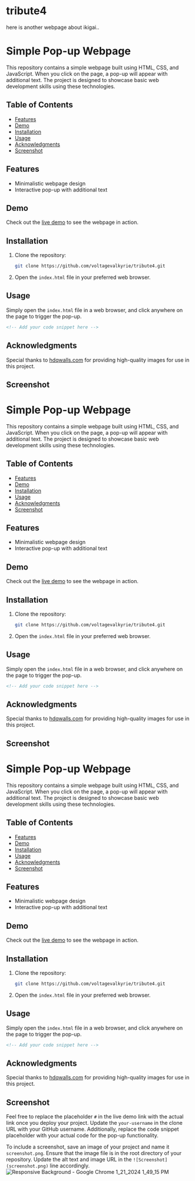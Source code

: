 # tribute4
here is another webpage about ikigai..
# Simple Pop-up Webpage

This repository contains a simple webpage built using HTML, CSS, and JavaScript. When you click on the page, a pop-up will appear with additional text. The project is designed to showcase basic web development skills using these technologies.

## Table of Contents
- [Features](#features)
- [Demo](#demo)
- [Installation](#installation)
- [Usage](#usage)
- [Acknowledgments](#acknowledgments)
- [Screenshot](#screenshot)

## Features

- Minimalistic webpage design
- Interactive pop-up with additional text

## Demo

Check out the [live demo](https://ikigai-zeta.vercel.app/) to see the webpage in action.

## Installation

1. Clone the repository:

    ```bash
    git clone https://github.com/voltagevalkyrie/tribute4.git
    ```

2. Open the `index.html` file in your preferred web browser.

## Usage

Simply open the `index.html` file in a web browser, and click anywhere on the page to trigger the pop-up.

```html
<!-- Add your code snippet here -->
```

## Acknowledgments

Special thanks to [hdqwalls.com](https://www.hdqwalls.com/) for providing high-quality images for use in this project.

## Screenshot

# Simple Pop-up Webpage

This repository contains a simple webpage built using HTML, CSS, and JavaScript. When you click on the page, a pop-up will appear with additional text. The project is designed to showcase basic web development skills using these technologies.

## Table of Contents
- [Features](#features)
- [Demo](#demo)
- [Installation](#installation)
- [Usage](#usage)
- [Acknowledgments](#acknowledgments)
- [Screenshot](#screenshot)

## Features

- Minimalistic webpage design
- Interactive pop-up with additional text

## Demo

Check out the [live demo](#) to see the webpage in action.

## Installation

1. Clone the repository:

    ```bash
    git clone https://github.com/voltagevalkyrie/tribute4.git
    ```

2. Open the `index.html` file in your preferred web browser.

## Usage

Simply open the `index.html` file in a web browser, and click anywhere on the page to trigger the pop-up.

```html
<!-- Add your code snippet here -->
```

## Acknowledgments

Special thanks to [hdqwalls.com](https://www.hdqwalls.com/) for providing high-quality images for use in this project.

## Screenshot
# Simple Pop-up Webpage

This repository contains a simple webpage built using HTML, CSS, and JavaScript. When you click on the page, a pop-up will appear with additional text. The project is designed to showcase basic web development skills using these technologies.

## Table of Contents
- [Features](#features)
- [Demo](#demo)
- [Installation](#installation)
- [Usage](#usage)
- [Acknowledgments](#acknowledgments)
- [Screenshot](#screenshot)

## Features

- Minimalistic webpage design
- Interactive pop-up with additional text

## Demo

Check out the [live demo](#) to see the webpage in action.

## Installation

1. Clone the repository:

    ```bash
    git clone https://github.com/voltagevalkyrie/tribute4.git
    ```

2. Open the `index.html` file in your preferred web browser.

## Usage

Simply open the `index.html` file in a web browser, and click anywhere on the page to trigger the pop-up.

```html
<!-- Add your code snippet here -->
```

## Acknowledgments

Special thanks to [hdqwalls.com](https://www.hdqwalls.com/) for providing high-quality images for use in this project.

## Screenshot


Feel free to replace the placeholder `#` in the live demo link with the actual link once you deploy your project. Update the `your-username` in the clone URL with your GitHub username. Additionally, replace the code snippet placeholder with your actual code for the pop-up functionality.

To include a screenshot, save an image of your project and name it `screenshot.png`. Ensure that the image file is in the root directory of your repository. Update the alt text and image URL in the `![Screenshot](screenshot.png)` line accordingly.
![Responsive Background - Google Chrome 1_21_2024 1_49_15 PM](https://github.com/voltagevalkyrie/tribute4/assets/149293731/2b666332-124f-4685-babe-bd88faef3bf7)

